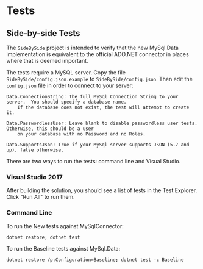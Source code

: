 # Tests

## Side-by-side Tests

The `SideBySide` project is intended to verify that the new MySql.Data implementation
is equivalent to the official ADO.NET connector in places where that is deemed important.

The tests require a MySQL server.  Copy the file `SideBySide/config.json.example` to `SideBySide/config.json`.
Then edit the `config.json` file in order to connect to your server:

    Data.ConnectionString: The full MySql Connection String to your server.  You should specify a database name.
        If the database does not exist, the test will attempt to create it.

    Data.PasswordlessUser: Leave blank to disable passwordless user tests.  Otherwise, this should be a user
        on your database with no Password and no Roles.

    Data.SupportsJson: True if your MySql server supports JSON (5.7 and up), false otherwise.

There are two ways to run the tests: command line and Visual Studio.

### Visual Studio 2017

After building the solution, you should see a list of tests in the Test Explorer.  Click "Run All" to run them.

### Command Line

To run the New tests against MySqlConnector:

```
dotnet restore; dotnet test
```

To run the Baseline tests against MySql.Data:

```
dotnet restore /p:Configuration=Baseline; dotnet test -c Baseline
```

